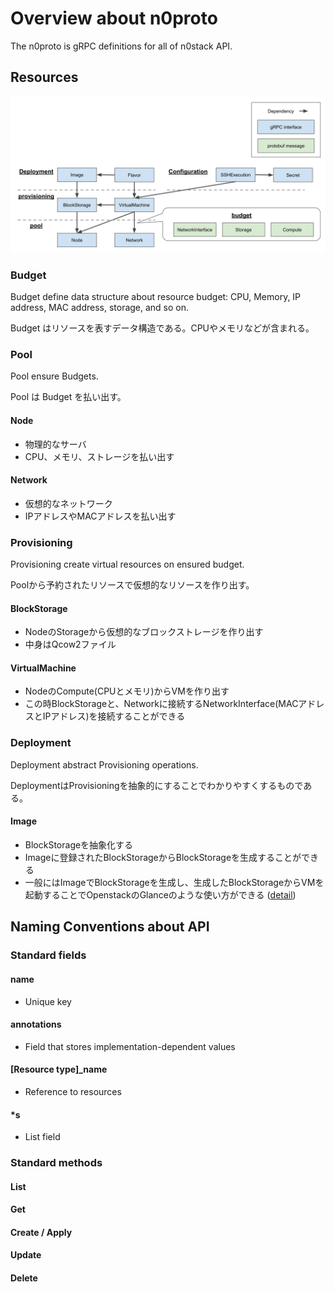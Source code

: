 # Overview about n0proto

The n0proto is gRPC definitions for all of n0stack API.

## Resources

![](../_static/images/dependency_map.svg)

### Budget

Budget define data structure about resource budget: CPU, Memory, IP address, MAC address, storage, and so on.

Budget はリソースを表すデータ構造である。CPUやメモリなどが含まれる。

### Pool

Pool ensure Budgets.

Pool は Budget を払い出す。

#### Node

- 物理的なサーバ
- CPU、メモリ、ストレージを払い出す

#### Network

- 仮想的なネットワーク
- IPアドレスやMACアドレスを払い出す

### Provisioning

Provisioning create virtual resources on ensured budget.

Poolから予約されたリソースで仮想的なリソースを作り出す。

#### BlockStorage

- NodeのStorageから仮想的なブロックストレージを作り出す
- 中身はQcow2ファイル

#### VirtualMachine

- NodeのCompute(CPUとメモリ)からVMを作り出す
- この時BlockStorageと、Networkに接続するNetworkInterface(MACアドレスとIPアドレス)を接続することができる

### Deployment

Deployment abstract Provisioning operations.

DeploymentはProvisioningを抽象的にすることでわかりやすくするものである。

#### Image

- BlockStorageを抽象化する
- Imageに登録されたBlockStorageからBlockStorageを生成することができる
- 一般にはImageでBlockStorageを生成し、生成したBlockStorageからVMを起動することでOpenstackのGlanceのような使い方ができる ([detail](usecases/boot_vm_with_image.md))

<!-- ### [Configuration](configuration/)

Configuration setting up Provisioning. -->

## Naming Conventions about API

### Standard fields

#### name

- Unique key

#### annotations

- Field that stores implementation-dependent values

#### [Resource type]_name

- Reference to resources

#### *s

- List field

### Standard methods

#### List
#### Get
#### Create / Apply
#### Update
#### Delete

